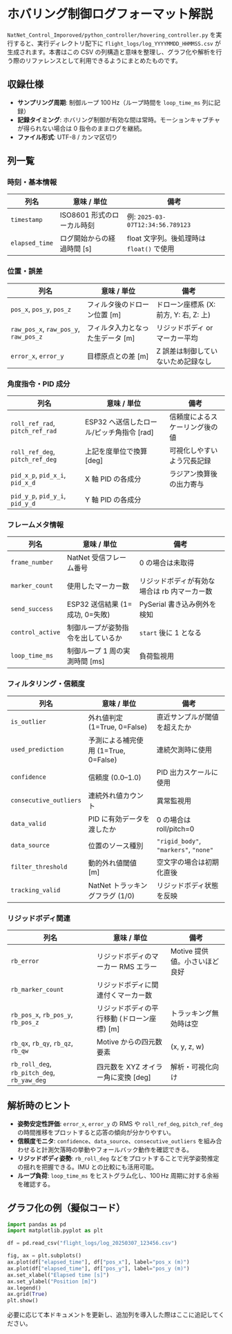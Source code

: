 # ホバリング制御ログフォーマット解説

`NatNet_Control_Imporoved/python_controller/hovering_controller.py` を実行すると、実行ディレクトリ配下に `flight_logs/log_YYYYMMDD_HHMMSS.csv` が生成されます。本書はこの CSV の列構造と意味を整理し、グラフ化や解析を行う際のリファレンスとして利用できるようにまとめたものです。

## 収録仕様
- **サンプリング周期**: 制御ループ 100 Hz（ループ時間を `loop_time_ms` 列に記録）
- **記録タイミング**: ホバリング制御が有効な間は常時。モーションキャプチャが得られない場合は 0 指令のままログを継続。
- **ファイル形式**: UTF-8 / カンマ区切り

## 列一覧

### 時刻・基本情報
| 列名 | 意味 / 単位 | 備考 |
| ---- | ----------- | ---- |
| `timestamp` | ISO8601 形式のローカル時刻 | 例: `2025-03-07T12:34:56.789123` |
| `elapsed_time` | ログ開始からの経過時間 [s] | float 文字列。後処理時は `float()` で使用 |

### 位置・誤差
| 列名 | 意味 / 単位 | 備考 |
| ---- | ----------- | ---- |
| `pos_x`, `pos_y`, `pos_z` | フィルタ後のドローン位置 [m] | ドローン座標系 (X: 前方, Y: 右, Z: 上) |
| `raw_pos_x`, `raw_pos_y`, `raw_pos_z` | フィルタ入力となった生データ [m] | リジッドボディ or マーカー平均 |
| `error_x`, `error_y` | 目標原点との差 [m] | Z 誤差は制御していないため記録なし |

### 角度指令・PID 成分
| 列名 | 意味 / 単位 | 備考 |
| ---- | ----------- | ---- |
| `roll_ref_rad`, `pitch_ref_rad` | ESP32 へ送信したロール/ピッチ角指令 [rad] | 信頼度によるスケーリング後の値 |
| `roll_ref_deg`, `pitch_ref_deg` | 上記を度単位で換算 [deg] | 可視化しやすいよう冗長記録 |
| `pid_x_p`, `pid_x_i`, `pid_x_d` | X 軸 PID の各成分 | ラジアン換算後の出力寄与 |
| `pid_y_p`, `pid_y_i`, `pid_y_d` | Y 軸 PID の各成分 | |

### フレームメタ情報
| 列名 | 意味 / 単位 | 備考 |
| ---- | ----------- | ---- |
| `frame_number` | NatNet 受信フレーム番号 | 0 の場合は未取得 |
| `marker_count` | 使用したマーカー数 | リジッドボディが有効な場合は rb 内マーカー数 |
| `send_success` | ESP32 送信結果 (1=成功, 0=失敗) | PySerial 書き込み例外を検知 |
| `control_active` | 制御ループが姿勢指令を出しているか | `start` 後に 1 となる |
| `loop_time_ms` | 制御ループ 1 周の実測時間 [ms] | 負荷監視用 |

### フィルタリング・信頼度
| 列名 | 意味 / 単位 | 備考 |
| ---- | ----------- | ---- |
| `is_outlier` | 外れ値判定 (1=True, 0=False) | 直近サンプルが閾値を超えたか |
| `used_prediction` | 予測による補完使用 (1=True, 0=False) | 連続欠測時に使用 |
| `confidence` | 信頼度 (0.0–1.0) | PID 出力スケールに使用 |
| `consecutive_outliers` | 連続外れ値カウント | 異常監視用 |
| `data_valid` | PID に有効データを渡したか | 0 の場合は roll/pitch=0 |
| `data_source` | 位置のソース種別 | `"rigid_body"`, `"markers"`, `"none"` |
| `filter_threshold` | 動的外れ値閾値 [m] | 空文字の場合は初期化直後 |
| `tracking_valid` | NatNet トラッキングフラグ (1/0) | リジッドボディ状態を反映 |

### リジッドボディ関連
| 列名 | 意味 / 単位 | 備考 |
| ---- | ----------- | ---- |
| `rb_error` | リジッドボディのマーカー RMS エラー | Motive 提供値。小さいほど良好 |
| `rb_marker_count` | リジッドボディに関連付くマーカー数 | |
| `rb_pos_x`, `rb_pos_y`, `rb_pos_z` | リジッドボディの平行移動 (ドローン座標) [m] | トラッキング無効時は空 |
| `rb_qx`, `rb_qy`, `rb_qz`, `rb_qw` | Motive からの四元数要素 | (x, y, z, w) |
| `rb_roll_deg`, `rb_pitch_deg`, `rb_yaw_deg` | 四元数を XYZ オイラー角に変換 [deg] | 解析・可視化向け |

## 解析時のヒント
- **姿勢安定性評価**: `error_x`, `error_y` の RMS や `roll_ref_deg`, `pitch_ref_deg` の時間推移をプロットすると応答の傾向が分かりやすい。
- **信頼度モニタ**: `confidence`、`data_source`、`consecutive_outliers` を組み合わせると計測欠落時の挙動やフォールバック動作を確認できる。
- **リジッドボディ姿勢**: `rb_roll_deg` などをプロットすることで光学姿勢推定の揺れを把握できる。IMU との比較にも活用可能。
- **ループ負荷**: `loop_time_ms` をヒストグラム化し、100 Hz 周期に対する余裕を確認する。

## グラフ化の例（擬似コード）
```python
import pandas as pd
import matplotlib.pyplot as plt

df = pd.read_csv("flight_logs/log_20250307_123456.csv")

fig, ax = plt.subplots()
ax.plot(df["elapsed_time"], df["pos_x"], label="pos_x (m)")
ax.plot(df["elapsed_time"], df["pos_y"], label="pos_y (m)")
ax.set_xlabel("Elapsed time [s]")
ax.set_ylabel("Position [m]")
ax.legend()
ax.grid(True)
plt.show()
```

必要に応じて本ドキュメントを更新し、追加列を導入した際はここに追記してください。
